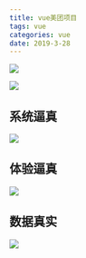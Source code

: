 ```yaml
---
title: vue美团项目
tags: vue
categories: vue
date: 2019-3-28
---
```




![](/mdImg/vue美团实战1.png)

<!--more-->

![](./mdImg/vue美团实战2.png)

## 系统逼真

![](/mdImg/vue美团实战3.png)

## 体验逼真

![](/mdImg/vue美团实战4.png)

## 数据真实

![](/mdImg/vue美团实战5.png)